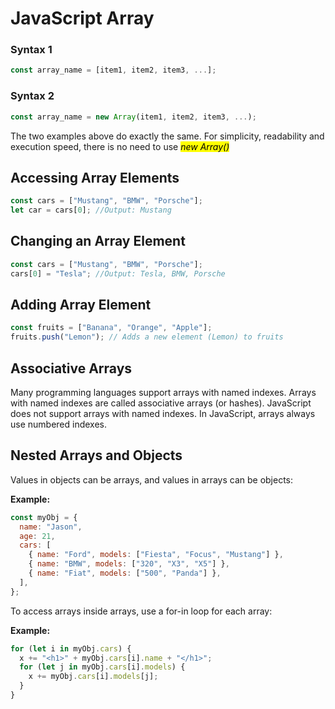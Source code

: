 # JavaScript Array

### Syntax 1

```javascript
const array_name = [item1, item2, item3, ...];
```

### Syntax 2

```javascript
const array_name = new Array(item1, item2, item3, ...);
```

The two examples above do exactly the same. For simplicity, readability and execution speed, there is no need to use <mark>_new Array()_</mark>

## Accessing Array Elements

```javascript
const cars = ["Mustang", "BMW", "Porsche"];
let car = cars[0]; //Output: Mustang
```

## Changing an Array Element

```javascript
const cars = ["Mustang", "BMW", "Porsche"];
cars[0] = "Tesla"; //Output: Tesla, BMW, Porsche
```

## Adding Array Element

```javascript
const fruits = ["Banana", "Orange", "Apple"];
fruits.push("Lemon"); // Adds a new element (Lemon) to fruits
```

## Associative Arrays

Many programming languages support arrays with named indexes.
Arrays with named indexes are called associative arrays (or hashes).
JavaScript does not support arrays with named indexes.
In JavaScript, arrays always use numbered indexes.

## Nested Arrays and Objects

Values in objects can be arrays, and values in arrays can be objects:

**Example:**

```javascript
const myObj = {
  name: "Jason",
  age: 21,
  cars: [
    { name: "Ford", models: ["Fiesta", "Focus", "Mustang"] },
    { name: "BMW", models: ["320", "X3", "X5"] },
    { name: "Fiat", models: ["500", "Panda"] },
  ],
};
```

To access arrays inside arrays, use a for-in loop for each array:

**Example:**

```javascript
for (let i in myObj.cars) {
  x += "<h1>" + myObj.cars[i].name + "</h1>";
  for (let j in myObj.cars[i].models) {
    x += myObj.cars[i].models[j];
  }
}
```
